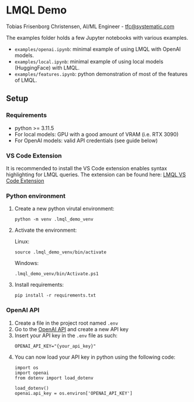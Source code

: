 # LMQL Demo
Tobias Frisenborg Christensen, AI/ML Engineer - tfc@systematic.com  

The examples folder holds a few Jupyter notebooks with various examples.
* `examples/openai.ipynb`: minimal example of using LMQL with OpenAI models.
* `examples/local.ipynb`: minimal example of using local models (HuggingFace) with LMQL.
* `examples/features.ipynb`: python demonstration of most of the features of LMQL.

## Setup
### Requirements
* python >= 3.11.5
* For local models: GPU with a good amount of VRAM (i.e. RTX 3090)
* For OpenAI models: valid API credentials (see guide below)

### VS Code Extension
It is recommended to install the VS Code extension enables syntax highlighting for LMQL queries. The extension can be found here: [LMQL VS Code Extension](https://marketplace.visualstudio.com/items?itemName=lmql-team.lmql)

### Python environment
1. Create a new python virutal environment:
    ```
    python -m venv .lmql_demo_venv
    ```
2. Activate the environment:

    Linux:
    ```
    source .lmql_demo_venv/bin/activate
    ```  
    Windows:
    ```
    .lmql_demo_venv/bin/Activate.ps1
    ```
2. Install requirements:
    ```
    pip install -r requirements.txt
    ```

### OpenAI API
1. Create a file in the project root named `.env`
2. Go to the [OpenAI API](https://platform.openai.com/api-keys) and create a new API key
3. Insert your API key in the `.env` file as such:
    ```
    OPENAI_API_KEY="{your_api_key}"
    ```
4. You can now load your API key in python using the following code:
    ```
    import os
    import openai
    from dotenv import load_dotenv

    load_dotenv()
    openai.api_key = os.environ['OPENAI_API_KEY']
    ```
